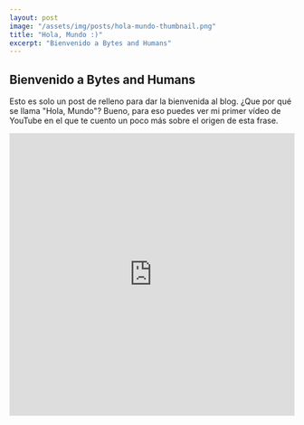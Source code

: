 ```yaml
---
layout: post
image: "/assets/img/posts/hola-mundo-thumbnail.png"
title: "Hola, Mundo :)"
excerpt: "Bienvenido a Bytes and Humans"
---
```


## Bienvenido a Bytes and Humans

Esto es solo un post de relleno para dar la bienvenida al blog. ¿Que por qué se llama "Hola, Mundo"? Bueno, para eso puedes ver mi primer vídeo de YouTube en el que te cuento un poco más sobre el origen de esta frase.

<iframe width="100%" height="500" src="https://www.youtube.com/embed/9PJYj_FZqJI" frameborder="0" allow="accelerometer; autoplay; encrypted-media; gyroscope; picture-in-picture" allowfullscreen></iframe>
